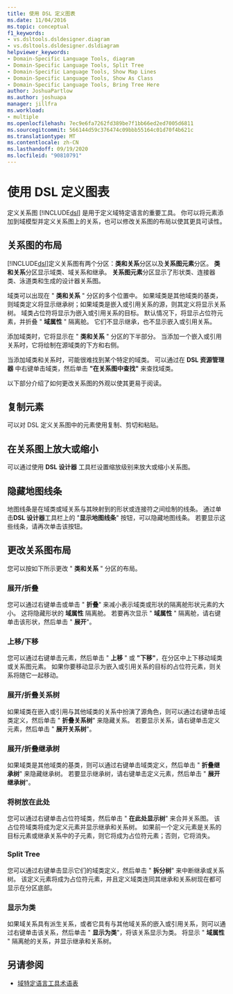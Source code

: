```yaml
---
title: 使用 DSL 定义图表
ms.date: 11/04/2016
ms.topic: conceptual
f1_keywords:
- vs.dsltools.dsldesigner.diagram
- vs.dsltools.dsldesigner.dsldiagram
helpviewer_keywords:
- Domain-Specific Language Tools, diagram
- Domain-Specific Language Tools, Split Tree
- Domain-Specific Language Tools, Show Map Lines
- Domain-Specific Language Tools, Show As Class
- Domain-Specific Language Tools, Bring Tree Here
author: JoshuaPartlow
ms.author: joshuapa
manager: jillfra
ms.workload:
- multiple
ms.openlocfilehash: 7ec9e6fa7262fd389be7f1bb66ed2ed7005d6811
ms.sourcegitcommit: 566144d59c376474c09bbb55164c01d70f4b621c
ms.translationtype: MT
ms.contentlocale: zh-CN
ms.lasthandoff: 09/19/2020
ms.locfileid: "90810791"
---
```

# <a name="working-with-the-dsl-definition-diagram"></a>使用 DSL 定义图表
定义关系图 [!INCLUDE[dsl](../modeling/includes/dsl_md.md)] 是用于定义域特定语言的重要工具。 你可以将元素添加到域模型并定义关系图上的关系，也可以修改关系图的布局以使其更具可读性。

## <a name="the-layout-of-the-diagram"></a>关系图的布局
 [!INCLUDE[dsl](../modeling/includes/dsl_md.md)]定义关系图有两个分区：**类和关系**分区以及**关系图元素**分区。 **类和关系**分区显示域类、域关系和继承。 **关系图元素**分区显示了形状类、连接器类、泳道类和生成的设计器关系图。

 域类可以出现在 " **类和关系** " 分区的多个位置中。 如果域类是其他域类的基类，则域类定义将显示继承树；如果域类是嵌入或引用关系的源，则其定义将显示关系树。 域类占位符将显示为嵌入或引用关系的目标。 默认情况下，将显示占位符元素，并折叠 " **域属性** " 隔离舱。 它们不显示继承，也不显示嵌入或引用关系。

 添加域类时，它将显示在 " **类和关系** " 分区的下半部分。 当添加一个嵌入或引用关系时，它将绘制在源域类的下方和右侧。

 当添加域类和关系时，可能很难找到某个特定的域类。 可以通过在 **DSL 资源管理器** 中右键单击域类，然后单击 **"在关系图中查找"** 来查找域类。

 以下部分介绍了如何更改关系图的外观以使其更易于阅读。

## <a name="copying-elements"></a>复制元素
 可以对 DSL 定义关系图中的元素使用复制、剪切和粘贴。

## <a name="zooming-in-or-out-on-the-diagram"></a>在关系图上放大或缩小
 可以通过使用 **DSL 设计器** 工具栏设置缩放级别来放大或缩小关系图。

## <a name="hiding-map-lines"></a>隐藏地图线条
 地图线条是在域类或域关系与其映射到的形状或连接符之间绘制的线条。 通过单击**DSL 设计器**工具栏上的 "**显示地图线条**" 按钮，可以隐藏地图线条。 若要显示这些线条，请再次单击该按钮。

## <a name="changing-the-diagram-layout"></a>更改关系图布局
 您可以按如下所示更改 " **类和关系** " 分区的布局。

### <a name="expandcollapse"></a>展开/折叠
 您可以通过右键单击或单击 " **折叠**" 来减小表示域类或形状的隔离舱形状元素的大小。 这将隐藏形状的 **域属性** 隔离舱。 若要再次显示 " **域属性** " 隔离舱，请右键单击该形状，然后单击 " **展开**"。

### <a name="move-updown"></a>上移/下移
 您可以通过右键单击元素，然后单击 " **上移** " 或 **"下移"**，在分区中上下移动域类或关系图元素。 如果你要移动显示为嵌入或引用关系的目标的占位符元素，则关系将随它一起移动。

### <a name="expandcollapse-relationships-tree"></a>展开/折叠关系树
 如果域类在嵌入或引用与其他域类的关系中扮演了源角色，则可以通过右键单击域类定义，然后单击 " **折叠关系树**" 来隐藏关系。 若要显示关系，请右键单击定义元素，然后单击 " **展开关系树**"。

### <a name="expandcollapse-inheritance-tree"></a>展开/折叠继承树
 如果域类是其他域类的基类，则可以通过右键单击域类定义，然后单击 " **折叠继承树**" 来隐藏继承树。 若要显示继承树，请右键单击定义元素，然后单击 " **展开继承树**"。

### <a name="bring-tree-here"></a>将树放在此处
 您可以通过右键单击占位符域类，然后单击 " **在此处显示树**" 来合并关系图。 该占位符域类将成为定义元素并显示继承和关系树。 如果前一个定义元素是关系的目标元素或继承关系中的子元素，则它将成为占位符元素；否则，它将消失。

### <a name="split-tree"></a>Split Tree
 您可以通过右键单击显示它们的域类定义，然后单击 " **拆分树**" 来中断继承或关系树。 该定义元素将成为占位符元素，并且定义域类连同其继承和关系树现在都可显示在分区底部。

### <a name="show-as-class"></a>显示为类
 如果域关系具有派生关系，或者它具有与其他域关系的嵌入或引用关系，则可以通过右键单击该关系，然后单击 " **显示为类**"，将该关系显示为类。 将显示 " **域属性** " 隔离舱的关系，并显示继承和关系树。

## <a name="see-also"></a>另请参阅

- [域特定语言工具术语表](/previous-versions/bb126564(v=vs.100))